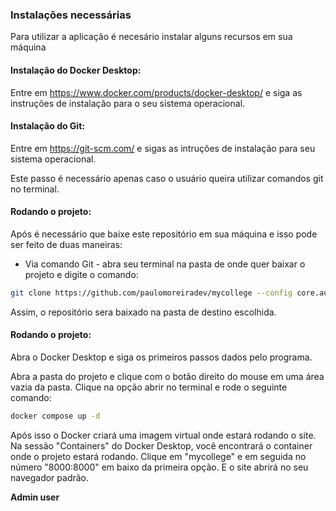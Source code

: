 ### Instalações necessárias
Para utilizar a aplicação é necesário instalar alguns recursos em sua máquina

#### Instalação do Docker Desktop:

Entre em https://www.docker.com/products/docker-desktop/ e siga as instruções de instalação para o seu sistema operacional.

#### Instalação do Git:

Entre em https://git-scm.com/ e sigas as intruções de instalação para seu sistema operacional.

Este passo é necessário apenas caso o usuário queira utilizar comandos git no terminal.

#### Rodando o projeto:

Após é necessário que baixe este repositório em sua máquina e isso pode ser feito de duas maneiras:

* Via comando Git - abra seu terminal na pasta de onde quer baixar o projeto e digite o comando:

```bash
git clone https://github.com/paulomoreiradev/mycollege --config core.autocrlf=input
```

Assim, o repositório sera baixado na pasta de destino escolhida.


#### Rodando o projeto:

Abra o Docker Desktop e siga os primeiros passos dados pelo programa. 

Abra a pasta do projeto e clique com o botão direito do mouse em uma área vazia da pasta. Clique na opção abrir no terminal e rode o seguinte comando:

```bash
docker compose up -d
```

Após isso o Docker criará uma imagem virtual onde estará rodando o site. Na sessão "Containers" do Docker Desktop, você encontrará o container onde o projeto estará rodando. Clique em "mycollege" e em seguida no número "8000:8000⁠" em baixo da primeira opção. E o site abrirá no seu navegador padrão.

**Admin user**


